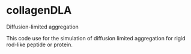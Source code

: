 # collagenDLA

Diffusion-limited aggregation

This code use for the simulation of diffusion limited aggregation for rigid rod-like peptide or protein.

